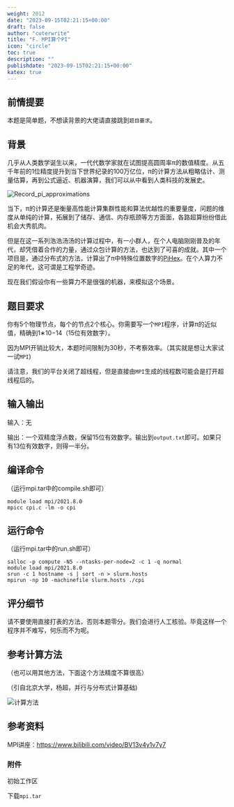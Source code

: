 ```yaml
---
weight: 2012
date: "2023-09-15T02:21:15+00:00"
draft: false
author: "cuterwrite"
title: "F. MPI算个PI"
icon: "circle"
toc: true
description: ""
publishdate: "2023-09-15T02:21:15+00:00"
katex: true
---
```


## 前情提要

本题是简单题，不想读背景的大佬请直接跳到`题目要求`。

## 背景

几乎从人类数学诞生以来，一代代数学家就在试图提高圆周率π的数值精度。从五千年前的1位精度提升到当下世界纪录的100万亿位，π的计算方法从粗略估计、测量估算，再到公式逼近、机器演算，我们可以从中看到人类科技的发展史。

![Record_pi_approximations](https://hpcgame.pku.edu.cn/oss/images/mpi/Record_pi_approximations.svg)

当下，π的计算还是衡量高性能计算集群性能和算法优越性的重要量度，问题的维度从单纯的计算，拓展到了储存、通信、内存瓶颈等方方面面，各路超算纷纷借此机会大秀肌肉。

但是在这一系列浩浩汤汤的计算过程中，有一小群人，在个人电脑刚刚普及的年代，却凭借着合作的力量，通过众包计算的方法，也达到了可喜的成就。其中一个项目是，通过分布式的方法，计算出了π中特殊位置数字的[PiHex](http://wayback.cecm.sfu.ca/projects/pihex/index.html)。在个人算力不足的年代，这可谓是工程学奇迹。

现在我们假设你有一些算力不是很强的机器，来模拟这个场景。

## 题目要求

你有5个物理节点，每个的节点2个核心。你需要写一个`MPI`程序，计算π的近似值，精确到1∗10−14（15位有效数字）。

因为MPI开销比较大，本题时间限制为30秒，不考察效率。（其实就是想让大家试一试`MPI`)

请注意，我们的平台关闭了超线程，但是直接由`MPI`生成的线程数可能会是打开超线程后的。

## 输入输出

输入：无

输出：一个双精度浮点数，保留15位有效数字。输出到`output.txt`即可。如果只有13位有效数字，则得一半分。

## 编译命令

（运行mpi.tar中的compile.sh即可）

```shell
module load mpi/2021.8.0
mpicc cpi.c -lm -o cpi
```

## 运行命令

（运行mpi.tar中的run.sh即可）

```shell
salloc -p compute -N5 --ntasks-per-node=2 -c 1 -q normal
module load mpi/2021.8.0
srun -c 1 hostname -s | sort -n > slurm.hosts
mpirun -np 10 -machinefile slurm.hosts ./cpi
```

## 评分细节

请不要使用直接打表的方法，否则本题零分。我们会进行人工核验。毕竟这样一个程序并不难写，何乐而不为呢。

## 参考计算方法

（也可以用其他方法，下面这个方法精度不算很高）

（引自北京大学，杨超，并行与分布式计算基础)

![计算方法](https://hpcgame.pku.edu.cn/oss/images/mpi/ppt.png)

## 参考资料

MPI讲座：https://www.bilibili.com/video/BV13v4y1v7y7

### 附件

初始工作区

下载`mpi.tar`
